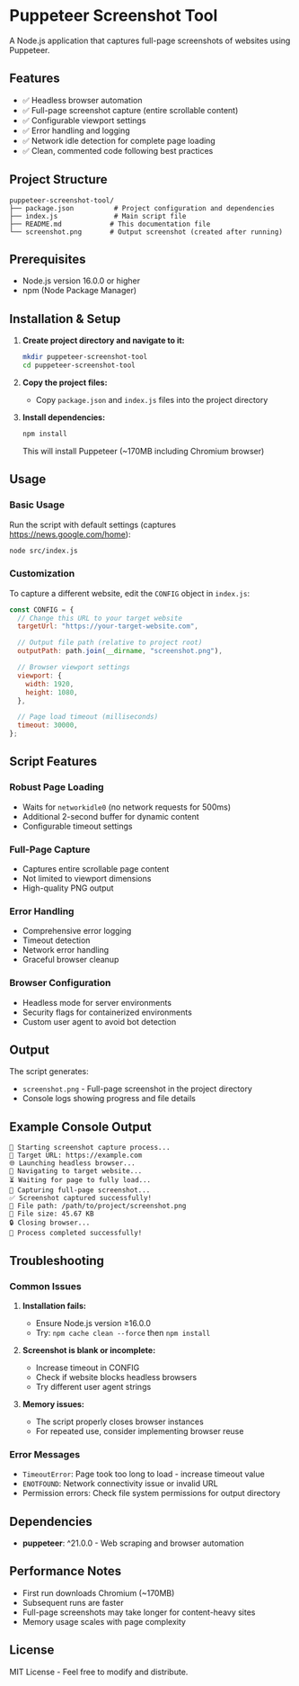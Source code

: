 # Puppeteer Screenshot Tool

A Node.js application that captures full-page screenshots of websites using Puppeteer.

## Features

- ✅ Headless browser automation
- ✅ Full-page screenshot capture (entire scrollable content)
- ✅ Configurable viewport settings
- ✅ Error handling and logging
- ✅ Network idle detection for complete page loading
- ✅ Clean, commented code following best practices

## Project Structure

```
puppeteer-screenshot-tool/
├── package.json          # Project configuration and dependencies
├── index.js              # Main script file
├── README.md            # This documentation file
└── screenshot.png       # Output screenshot (created after running)
```

## Prerequisites

- Node.js version 16.0.0 or higher
- npm (Node Package Manager)

## Installation & Setup

1. **Create project directory and navigate to it:**

   ```bash
   mkdir puppeteer-screenshot-tool
   cd puppeteer-screenshot-tool
   ```

2. **Copy the project files:**

   - Copy `package.json` and `index.js` files into the project directory

3. **Install dependencies:**

   ```bash
   npm install
   ```

   This will install Puppeteer (~170MB including Chromium browser)

## Usage

### Basic Usage

Run the script with default settings (captures https://news.google.com/home):

```bash
node src/index.js
```

### Customization

To capture a different website, edit the `CONFIG` object in `index.js`:

```javascript
const CONFIG = {
  // Change this URL to your target website
  targetUrl: "https://your-target-website.com",

  // Output file path (relative to project root)
  outputPath: path.join(__dirname, "screenshot.png"),

  // Browser viewport settings
  viewport: {
    width: 1920,
    height: 1080,
  },

  // Page load timeout (milliseconds)
  timeout: 30000,
};
```

## Script Features

### Robust Page Loading

- Waits for `networkidle0` (no network requests for 500ms)
- Additional 2-second buffer for dynamic content
- Configurable timeout settings

### Full-Page Capture

- Captures entire scrollable page content
- Not limited to viewport dimensions
- High-quality PNG output

### Error Handling

- Comprehensive error logging
- Timeout detection
- Network error handling
- Graceful browser cleanup

### Browser Configuration

- Headless mode for server environments
- Security flags for containerized environments
- Custom user agent to avoid bot detection

## Output

The script generates:

- `screenshot.png` - Full-page screenshot in the project directory
- Console logs showing progress and file details

## Example Console Output

```
🚀 Starting screenshot capture process...
📍 Target URL: https://example.com
🌐 Launching headless browser...
📄 Navigating to target website...
⏳ Waiting for page to fully load...
📸 Capturing full-page screenshot...
✅ Screenshot captured successfully!
📁 File path: /path/to/project/screenshot.png
📏 File size: 45.67 KB
🔒 Closing browser...
🎉 Process completed successfully!
```

## Troubleshooting

### Common Issues

1. **Installation fails:**

   - Ensure Node.js version ≥16.0.0
   - Try: `npm cache clean --force` then `npm install`

2. **Screenshot is blank or incomplete:**

   - Increase timeout in CONFIG
   - Check if website blocks headless browsers
   - Try different user agent strings

3. **Memory issues:**
   - The script properly closes browser instances
   - For repeated use, consider implementing browser reuse

### Error Messages

- `TimeoutError`: Page took too long to load - increase timeout value
- `ENOTFOUND`: Network connectivity issue or invalid URL
- Permission errors: Check file system permissions for output directory

## Dependencies

- **puppeteer**: ^21.0.0 - Web scraping and browser automation

## Performance Notes

- First run downloads Chromium (~170MB)
- Subsequent runs are faster
- Full-page screenshots may take longer for content-heavy sites
- Memory usage scales with page complexity

## License

MIT License - Feel free to modify and distribute.
